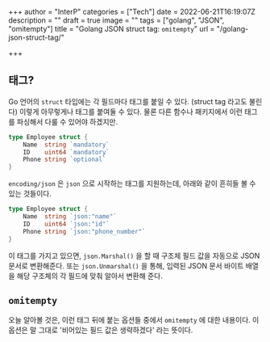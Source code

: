 +++
author = "InterP"
categories = ["Tech"]
date = 2022-06-21T16:19:07Z
description = ""
draft = true
image = ""
tags = ["golang", "JSON", "omitempty"]
title = "Golang JSON struct tag: `omitempty`"
url = "/golang-json-struct-tag/"

+++
## 태그?

Go 언어의 `struct` 타입에는 각 필드마다 태그를 붙일 수 있다. (struct tag 라고도 불린다) 이렇게 아무렇게나 태그를 붙여둘 수 있다. 물론 다른 함수나 패키지에서 이런 태그를 파싱해서 다룰 수 있어야 하겠지만.
```go
type Employee struct {
	Name  string `mandatory`
    ID    uint64 `mandatory`
    Phone string `optional`
}
```
`encoding/json` 은 `json` 으로 시작하는 태그를 지원하는데, 아래와 같이 흔히들 볼 수 있는 것들이다.
```go
type Employee struct {
	Name  string `json:"name"`
    ID    uint64 `json:"id"`
    Phone string `json:"phone_number"`
}
```
이 태그를 가지고 있으면, `json.Marshal()` 을 할 때 구조체 필드 값을 자동으로 JSON 문서로 변환해준다. 또는 `json.Unmarshal()` 을 통해, 입력된 JSON 문서 바이트 배열을 해당 구조체의 각 필드에 맞춰 알아서 변환해 준다.

## `omitempty`
오늘 알아볼 것은, 이런 태그 뒤에 붙는 옵션들 중에서 `omitempty` 에 대한 내용이다. 이 옵션은 말 그대로 '비어있는 필드 값은 생략하겠다' 라는 뜻이다. 



